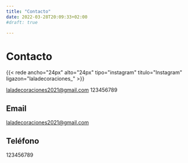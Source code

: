 ```yaml
---
title: "Contacto"
date: 2022-03-28T20:09:33+02:00
#draft: true

---
```


# Contacto

{{< rede ancho="24px" alto="24px" tipo="instagram" titulo="Instagram" ligazon="laladecoraciones_" >}}

laladecoraciones2021@gmail.com
123456789

## Email

laladecoraciones2021@gmail.com

## Teléfono

123456789
